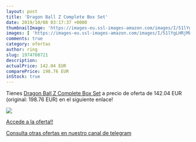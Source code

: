 ```yaml
---
layout: post
title: 'Dragon Ball Z Complete Box Set'
date: 2019/10/08 03:17:37 +0000
thumbnailImage: 'https://images-eu.ssl-images-amazon.com/images/I/51lYgLHRjML._SL200_.jpg'
images: [ 'https://images-eu.ssl-images-amazon.com/images/I/51lYgLHRjML._SL200_.jpg' ]
comments: true
category: ofertas
author: ring
slug: 1974708721
description:
actualPrice: 142.04 EUR
comparePrice: 198.76 EUR
inStock: true
---
```


Tienes [Dragon Ball Z Complete Box Set](https://www.amazon.com/dp/1974708721/?tag=redken08-20) a precio de oferta de 142.04 EUR (original: 198.76 EUR) en el siguiente enlace!

[![](https://images-eu.ssl-images-amazon.com/images/I/51lYgLHRjML._SL200_.jpg)](https://www.amazon.com/dp/1974708721/?tag=redken08-20)

[Accede a la oferta!!](https://www.amazon.com/dp/1974708721/?tag=redken08-20)

[Consulta otras ofertas en nuestro canal de telegram](https://t.me/s/ofertas25)
